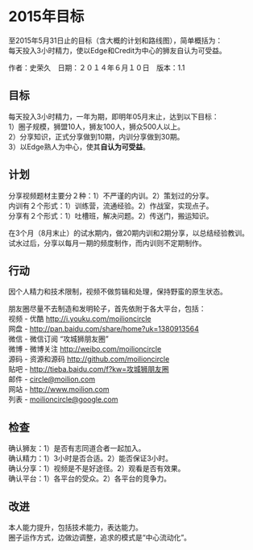 # 2015年目标

至2015年5月31日止的目标（含大概的计划和路线图），简单概括为：  
每天投入3小时精力，使以Edge和Credit为中心的狮友自认为可受益。  

作者：史荣久　日期：２０１４年６月１０日　版本：1.1

## 目标

每天投入3小时精力，一年为期，即明年05月末止，达到以下目标：  
1）圈子规模，狮盟10人，狮友100人，狮众500人以上。  
2）分享知识，正式分享做到10期，内训分享做到30期。  
3）以Edge熟人为中心，使其**自认为可受益**。

## 计划

分享视频题材主要分２种：1）不严谨的内训。2）策划过的分享。  
内训有２个形式：1）训练营，流通经验。2）作战室，实现点子。  
分享有２个形式：1）吐槽班，解决问题。2）传送门，搬运知识。

在3个月（8月末止）的试水期内，做20期内训和2期分享，以总结经验教训。  
试水过后，分享以每月一期的频度制作，而内训则不定期制作。

## 行动

因个人精力和技术限制，视频不做剪辑和处理，保持野蛮的原生状态。  

朋友圈尽量不去制造和发明轮子，首先依附于各大平台，包括：  
视频 - 优酷 http://i.youku.com/moilioncircle  
网盘 - http://pan.baidu.com/share/home?uk=1380913564  
微信 - 微信订阅 “攻城狮朋友圈”  
微博 - 微博关注 http://weibo.com/moilioncircle  
源码 - 资源和源码 http://github.com/moilioncircle  
贴吧 - http://tieba.baidu.com/f?kw=攻城狮朋友圈  
邮件 - circle@moilion.com  
网站 - http://www.moilion.com  
列表 - moilioncircle@google.com

## 检查

确认狮友：1）是否有志同道合者一起加入。  
确认精力：1）3小时是否合适。2）能否保证3小时。  
确认分享：1）视频是不是好途径。2）观看是否有效果。  
确认平台：1）各平台的受众。2）各平台的竞争力。

## 改进

本人能力提升，包括技术能力，表达能力。  
圈子运作方式，边做边调整，追求的模式是“中心流动化”。

